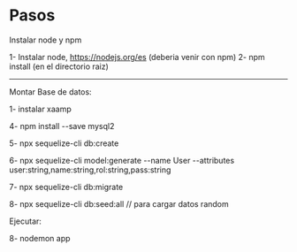 # Pasos

Instalar node y npm

1- Instalar node,  https://nodejs.org/es (deberia venir con npm)
2- npm install  (en el directorio raiz)

___________________

Montar Base de datos:

1- instalar xaamp

4- npm install --save mysql2

5- npx sequelize-cli db:create

6- npx sequelize-cli model:generate --name User --attributes user:string,name:string,rol:string,pass:string

7- npx sequelize-cli db:migrate

8- npx sequelize-cli db:seed:all  // para cargar datos random

Ejecutar:

8- nodemon app
